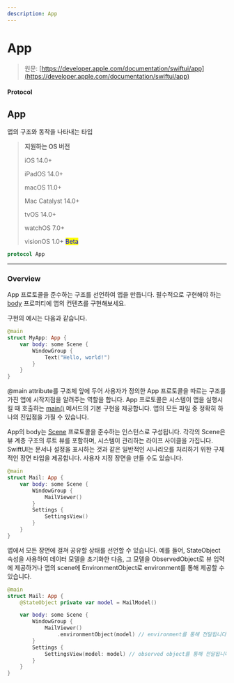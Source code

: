 ```yaml
---
description: App
---
```


# App

> 원문: [https://developer.apple.com/documentation/swiftui/app](https://developer.apple.com/documentation/swiftui/app)

#### Protocol

## App

앱의 구조와 동작을 나타내는 타입

> **지원하는 OS 버전**
>
> iOS 14.0+
>
> iPadOS 14.0+
>
> macOS 11.0+
>
> Mac Catalyst 14.0+
>
> tvOS 14.0+
>
> watchOS 7.0+
>
> visionOS 1.0+ <mark style="color:blue;">Beta</mark>

```swift
protocol App
```

***

### Overview

App 프로토콜을 준수하는 구조를 선언하여 앱을 만듭니다. 필수적으로 구현해야 하는 [body](https://app.gitbook.com/o/HZQEGQf5bCI1E71bQnIw/s/KvIlBrraYc6g2lvAGIGM/\~/changes/13/app-structure/undefined/app/body) 프로퍼티에 앱의 컨텐츠를 구현해보세요.

구현의 예시는 다음과 같습니다.

```swift
@main
struct MyApp: App {
    var body: some Scene {
        WindowGroup {
            Text("Hello, world!")
        }
    }
}
```

@main attribute를 구조체 앞에 두어 사용자가 정의한 App 프로토콜을 따르는 구조를 가진 앱에 시작지점을 알려주는 역할을 합니다. App 프로토콜은 시스템이 앱을 실행시킬 때 호출하는 [main()](https://app.gitbook.com/o/HZQEGQf5bCI1E71bQnIw/s/KvIlBrraYc6g2lvAGIGM/\~/changes/13/app-structure/undefined/app/static-func-main) 메서드의 기본 구현을 제공합니다. 앱의 모든 파일 중 정확히 하나의 진입점을 가질 수 있습니다.

App의 body는 [Scene](https://app.gitbook.com/o/HZQEGQf5bCI1E71bQnIw/s/KvIlBrraYc6g2lvAGIGM/\~/changes/13/app-structure/scenes/scene) 프로토콜을 준수하는 인스턴스로 구성됩니다. 각각의 Scene은 뷰 계층 구조의 루트 뷰를 포함하며, 시스템이 관리하는 라이프 사이클을 가집니다. SwiftUI는 문서나 설정을 표시하는 것과 같은 일반적인 시나리오를 처리하기 위한 구체적인 장면 타입을 제공합니다. 사용자 지정 장면을 만들 수도 있습니다.&#x20;

```swift
@main
struct Mail: App {
    var body: some Scene {
        WindowGroup {
            MailViewer()
        }
        Settings {
            SettingsView()
        }
    }
}
```

앱에서 모든 장면에 걸쳐 공유할 상태를 선언할 수 있습니다. 예를 들어, StateObject 속성을 사용하여 데이터 모델을 초기화한 다음, 그 모델을 ObservedObject로 뷰 입력에 제공하거나 앱의 scene에 EnvironmentObject로 environment를 통해 제공할 수 있습니다.

```swift
@main
struct Mail: App {
    @StateObject private var model = MailModel()

    var body: some Scene {
        WindowGroup {
            MailViewer()
                .environmentObject(model) // environment를 통해 전달됩니다.
        }
        Settings {
            SettingsView(model: model) // observed object를 통해 전달됩니다.
        }
    }
}
```

